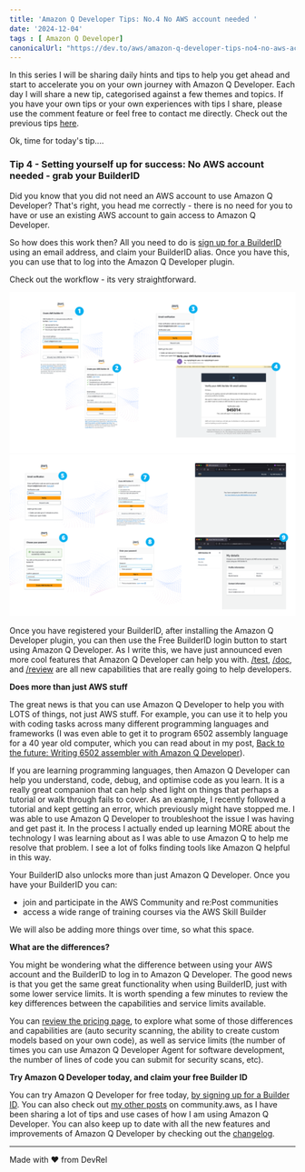 ```yaml
---
title: 'Amazon Q Developer Tips: No.4 No AWS account needed '
date: '2024-12-04'
tags : [ Amazon Q Developer]
canonicalUrl: "https://dev.to/aws/amazon-q-developer-tips-no4-no-aws-account-needed-12lm"
---
```


In this series I will be sharing daily hints and tips to help you get ahead and start to accelerate you on your own journey with Amazon Q Developer. Each day I will share a new tip, categorised against a few themes and topics. If you have your own tips or your own experiences with tips I share, please use the comment feature or feel free to contact me directly. Check out the previous tips [here](https://dev.to/094459/amazon-q-developer-tips-no3-enable-amazon-q-developer-workspace-index-1jkb).

Ok, time for today's tip....

### Tip 4 - Setting yourself up for success: No AWS account needed - grab your BuilderID

Did you know that you did not need an AWS account to use Amazon Q Developer? That's right, you head me correctly - there is no need for you to have or use an existing AWS account to gain access to Amazon Q Developer.

So how does this work then? All you need to do is [sign up for a BuilderID](https://community.aws/builderid?trk=34e0ecce-8101-42c4-840a-fe6170420294&sc_channel=el) using an email address, and claim your BuilderID alias. Once you have this, you can use that to log into the Amazon Q Developer plugin.

Check out the workflow - its very straightforward.

![Registering your BuilderID](https://github.com/094459/porto-techhub-amazon-q-workshop/raw/main/images/q-vscode-builderid-1.png)
![Logging in with your BuilderID](https://github.com/094459/porto-techhub-amazon-q-workshop/raw/main/images/q-vscode-builderid-2.png)

Once you have registered your BuilderID, after installing the Amazon Q Developer plugin, you can then use the Free BuilderID login button to start using Amazon Q Developer. As I write this, we have just announced even more cool features that Amazon Q Developer can help you with. [/test](https://docs.aws.amazon.com/amazonq/latest/qdeveloper-ug/software-dev.html), [/doc](https://docs.aws.amazon.com/amazonq/latest/qdeveloper-ug/doc-generation.html), and [/review](https://docs.aws.amazon.com/amazonq/latest/qdeveloper-ug/code-reviews.html) are all new capabilities that are really going to help developers.

**Does more than just AWS stuff**

The great news is that you can use Amazon Q Developer to help you with LOTS of things, not just AWS stuff. For example, you can use it to help you with coding tasks across many different programming languages and frameworks (I was even able to get it to program 6502 assembly language for a 40 year old computer, which you can read about in my post, [Back to the future: Writing 6502 assembler with Amazon Q Developer](https://dev.to/aws/back-to-the-future-writing-6502-assembler-with-amazon-q-developer-1878)).

If you are learning programming languages, then Amazon Q Developer can help you understand, code, debug, and optimise code as you learn. It is a really great companion that can help shed light on things that perhaps a tutorial or walk through fails to cover. As an example, I recently followed a tutorial and kept getting an error, which previously might have stopped me. I was able to use Amazon Q Developer to troubleshoot the issue I was having and get past it. In the process I actually ended up learning MORE about the technology I was learning about as I was able to use Amazon Q to help me resolve that problem. I see a lot of folks finding tools like Amazon Q helpful in this way.

Your BuilderID also unlocks more than just Amazon Q Developer. Once you have your BuilderID you can:

* join and participate in the AWS Community and re:Post communities
* access a wide range of training courses via the AWS Skill Builder

We will also be adding more things over time, so what this space.

**What are the differences?**

You might be wondering what the difference between using your AWS account and the BuilderID to log in to Amazon Q Developer.  The good news is that you get the same great functionality when using BuilderID, just with some lower service limits. It is worth spending a few minutes to review the key differences between the capabilities and service limits available.

You can [review the pricing page](https://aws.amazon.com/q/developer/pricing/), to explore what some of those differences and capabilities are (auto security scanning, the ability to create custom models based on your own code), as well as service limits (the number of times you can use Amazon Q Developer Agent for software development, the number of lines of code you can submit for security scans, etc).

**Try Amazon Q Developer today, and claim your free Builder ID**

You can try Amazon Q Developer for free today, [by signing up for a Builder ID](https://community.aws/builderid?trk=34e0ecce-8101-42c4-840a-fe6170420294&sc_channel=el). You can also check out [my other posts](https://community.aws/@ricsueaws) on community.aws, as I have been sharing a lot of tips and use cases of how I am using Amazon Q Developer. You can also keep up to date with all the new features and improvements of Amazon Q Developer by checking out the [changelog](https://aws-oss.beachgeek.co.uk/40i).


---
Made with ♥ from DevRel

